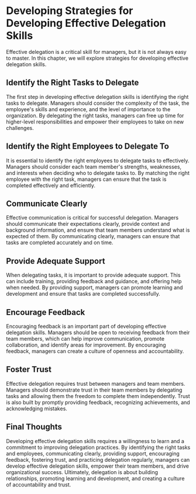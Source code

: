 Developing Strategies for Developing Effective Delegation Skills
=========================================================================================================

Effective delegation is a critical skill for managers, but it is not always easy to master. In this chapter, we will explore strategies for developing effective delegation skills.

Identify the Right Tasks to Delegate
------------------------------------

The first step in developing effective delegation skills is identifying the right tasks to delegate. Managers should consider the complexity of the task, the employee's skills and experience, and the level of importance to the organization. By delegating the right tasks, managers can free up time for higher-level responsibilities and empower their employees to take on new challenges.

Identify the Right Employees to Delegate To
-------------------------------------------

It is essential to identify the right employees to delegate tasks to effectively. Managers should consider each team member's strengths, weaknesses, and interests when deciding who to delegate tasks to. By matching the right employee with the right task, managers can ensure that the task is completed effectively and efficiently.

Communicate Clearly
-------------------

Effective communication is critical for successful delegation. Managers should communicate their expectations clearly, provide context and background information, and ensure that team members understand what is expected of them. By communicating clearly, managers can ensure that tasks are completed accurately and on time.

Provide Adequate Support
------------------------

When delegating tasks, it is important to provide adequate support. This can include training, providing feedback and guidance, and offering help when needed. By providing support, managers can promote learning and development and ensure that tasks are completed successfully.

Encourage Feedback
------------------

Encouraging feedback is an important part of developing effective delegation skills. Managers should be open to receiving feedback from their team members, which can help improve communication, promote collaboration, and identify areas for improvement. By encouraging feedback, managers can create a culture of openness and accountability.

Foster Trust
------------

Effective delegation requires trust between managers and team members. Managers should demonstrate trust in their team members by delegating tasks and allowing them the freedom to complete them independently. Trust is also built by promptly providing feedback, recognizing achievements, and acknowledging mistakes.

Final Thoughts
--------------

Developing effective delegation skills requires a willingness to learn and a commitment to improving delegation practices. By identifying the right tasks and employees, communicating clearly, providing support, encouraging feedback, fostering trust, and practicing delegation regularly, managers can develop effective delegation skills, empower their team members, and drive organizational success. Ultimately, delegation is about building relationships, promoting learning and development, and creating a culture of accountability and trust.

